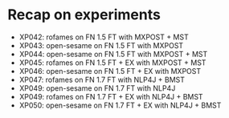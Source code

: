 # Recap on experiments

- XP042: rofames on FN 1.5 FT with MXPOST + MST
- XP043: open-sesame on FN 1.5 FT with MXPOST
- XP044: open-sesame on FN 1.5 FT with MXPOST + MST
- XP045: rofames on FN 1.5 FT + EX with MXPOST + MST
- XP046: open-sesame on FN 1.5 FT + EX with MXPOST
- XP047: rofames on FN 1.7 FT with NLP4J + BMST
- XP049: open-sesame on FN 1.7 FT with NLP4J
- XP049: rofames on FN 1.7 FT + EX with NLP4J + BMST
- XP050: open-sesame on FN 1.7 FT + EX with NLP4J + BMST
